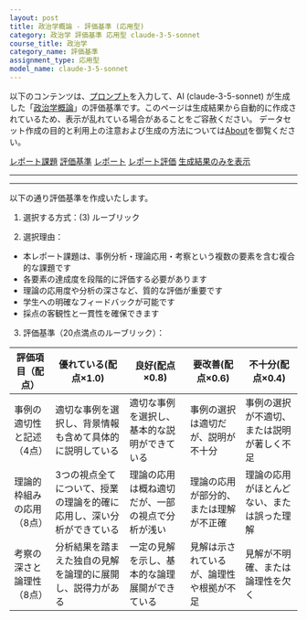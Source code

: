 ```yaml
---
layout: post
title: 政治学概論 - 評価基準 (応用型)
category: 政治学 評価基準 応用型 claude-3-5-sonnet
course_title: 政治学
category_name: 評価基準
assignment_type: 応用型
model_name: claude-3-5-sonnet
---
```


以下のコンテンツは、[プロンプト](https://github.com/takedatoshiyuki/synthetic_assignments/tree/main/generated/政治学/claude-3-5-sonnet/prompt_評価基準-応用型.md)を入力して、AI (claude-3-5-sonnet) が生成した「[政治学概論](/contents/政治学/)」の評価基準です。このページは生成結果から自動的に作成されているため、表示が乱れている場合があることをご容赦ください。
データセット作成の目的と利用上の注意および生成の方法については[About](/About)を御覧ください。

[レポート課題](../レポート課題-応用型)
[評価基準](../評価基準-応用型)
[レポート](../レポート-応用型)
[レポート評価](../レポート評価-応用型)
[生成結果のみを表示](https://github.com/takedatoshiyuki/synthetic_assignments/tree/main/generated/政治学/claude-3-5-sonnet/評価基準-応用型.md)
  

***
***
  
以下の通り評価基準を作成いたします。

1. 選択する方式：(3) ルーブリック

2. 選択理由：
- 本レポート課題は、事例分析・理論応用・考察という複数の要素を含む複合的な課題です
- 各要素の達成度を段階的に評価する必要があります
- 理論の応用度や分析の深さなど、質的な評価が重要です
- 学生への明確なフィードバックが可能です
- 採点の客観性と一貫性を確保できます

3. 評価基準（20点満点のルーブリック）：

| 評価項目（配点） | 優れている(配点×1.0) | 良好(配点×0.8) | 要改善(配点×0.6) | 不十分(配点×0.4) |
|-----------------|-------------------|--------------|---------------|---------------|
| 事例の適切性と記述（4点） | 適切な事例を選択し、背景情報も含めて具体的に説明している | 適切な事例を選択し、基本的な説明ができている | 事例の選択は適切だが、説明が不十分 | 事例の選択が不適切、または説明が著しく不足 |
| 理論的枠組みの応用（8点） | 3つの視点全てについて、授業の理論を的確に応用し、深い分析ができている | 理論の応用は概ね適切だが、一部の視点で分析が浅い | 理論の応用が部分的、または理解が不正確 | 理論の応用がほとんどない、または誤った理解 |
| 考察の深さと論理性（8点） | 分析結果を踏まえた独自の見解を論理的に展開し、説得力がある | 一定の見解を示し、基本的な論理展開ができている | 見解は示されているが、論理性や根拠が不足 | 見解が不明確、または論理性を欠く |
